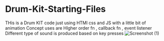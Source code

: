 # Drum-Kit-Starting-Files
THis is a Drum KIT code just using HTMl css and JS with a little bit of animation 
Concept uses are HIgher order fn , callback fn , event listener 
Different type of sound is produced based on key presses 
![Screenshot (1)](https://github.com/sagar5771/Drum-Kit-Starting-Files/assets/87871938/0dd88620-4f93-46af-b4d1-53f8627bead8)
